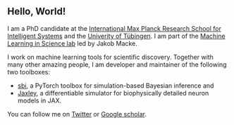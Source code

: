 ## Hello, World!

I am a PhD candidate at the [International Max Planck Research School for Intelligent Systems](https://imprs.is.mpg.de) and the [Univerity of Tübingen](https://uni-tuebingen.de/en/). I am part of the [Machine Learning in Science lab](https://www.mackelab.org) led by Jakob Macke.

I work on machine learning tools for scientific discovery. Together with many other amazing people, I am developer and maintainer of the following two toolboxes:  
- [sbi](https://github.com/sbi-dev/sbi), a PyTorch toolbox for simulation-based Bayesian inference and
- [Jaxley](http://github.com/jaxleyverse/jaxley), a differentiable simulator for biophysically detailed neuron models in JAX.

You can follow me on [Twitter](https://x.com/deismic_) or [Google scholar](https://scholar.google.com/citations?user=Q24H-zYAAAAJ&hl=en&oi=ao).
